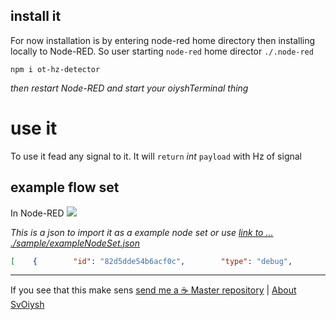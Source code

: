 ## install it

For now installation is by entering node-red home directory then installing locally to Node-RED. So user starting `node-red` home director `./.node-red`

```shell
npm i ot-hz-detector
```

*then restart Node-RED and start your oiyshTerminal thing*


# use it

To use it fead any signal to it. It will `return`  _int_ `payload` with Hz of signal

## example flow set

In Node-RED
![](https://raw.githubusercontent.com/yOyOeK1/oiyshTerminal/main/OTNPM/ot-sf2n/ot-hz-detector/sample/ss_exampleNodeSet.png)


*This is a json to import it as a example node set or use [link to ... ./sample/exampleNodeSet.json](https://github.com/yOyOeK1/oiyshTerminal/tree/main/OTNPM/ot-sf2n/ot-hz-detector/sample/exampleNodeSet.json)*

```json
[    {        "id": "82d5dde54b6acf0c",        "type": "debug",        "z": "6e119010f87bea35",        "name": "",        "active": true,        "tosidebar": true,        "console": false,        "tostatus": false,        "complete": "true",        "targetType": "full",        "statusVal": "",        "statusType": "auto",        "x": 2250,        "y": 980,        "wires": []    },    {        "id": "b3ade6f5b67c4574",        "type": "ot-hz-detector",        "z": "6e119010f87bea35",        "name": "Hz example",        "x": 1910,        "y": 980,        "wires": [            [                "82d5dde54b6acf0c"            ]        ]    },    {        "id": "a2211e9a3806a5e5",        "type": "inject",        "z": "6e119010f87bea35",        "name": "",        "props": [            {                "p": "payload"            },            {                "p": "topic",                "vt": "str"            }        ],        "repeat": "1",        "crontab": "",        "once": false,        "onceDelay": 0.1,        "topic": "",        "payloadType": "date",        "x": 1450,        "y": 880,        "wires": [            [                "f31c6882d831136a",                "b3ade6f5b67c4574"            ]        ]    }]
```

---

If you see that this make sens [ send me a ☕ ](https://ko-fi.com/B0B0DFYGS)
[Master repository](https://github.com/yOyOeK1/oiyshTerminal) | [About SvOiysh](https://www.youtube.com/@svoiysh)
